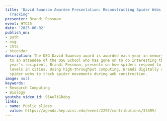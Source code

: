 ```yaml
---
title: 'David Swanson Awardee Presentation: Reconstructing Spider Webs from Behavioral
  Tracking'
presenter: Brandi Pessman
event: HTC25
date: '2025-06-02'
publish_on:
- path
- osg
- chtc
- htcondor
description: The OSG David Swanson award is awarded each year in memory of David Swanson
  to an attendee of the OSG School who has gone on to do interesting things. This
  year's recipient, Brandi Pessman, presents on how spiders respond to rising noise
  levels in cities. Using high-throughput computing, Brandi digitally reconstructed
  spider webs to track spider movements during web construction.
image: null
keywords:
- Research Computing
- Biology
youtube_video_id: 91Au7iGRabg
links:
- name: Public slides
  value: https://agenda.hep.wisc.edu/event/2297/contributions/33499/
---
```

